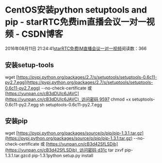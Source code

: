 # CentOS安装python setuptools and pip - starRTC免费im直播会议一对一视频 - CSDN博客
2016年08月11日 21:24:41[starRTC免费IM直播会议一对一视频](https://me.csdn.net/elesos)阅读数：366
## 安装setup-tools
wget [https://pypi.python.org/packages/2.7/s/setuptools/setuptools-0.6c11-py2.7.egg](https://pypi.python.org/packages/2.7/s/setuptools/setuptools-0.6c11-py2.7.egg)  --no-check-certificate
或
[https://yunpan.cn/cB3dDUIc6JAVC](https://yunpan.cn/cB3dDUIc6JAVC)  访问密码 9597
chmod +x setuptools-0.6c11-py2.7.egg
sh setuptools-0.6c11-py2.7.egg
## 安装pip
wget [https://pypi.python.org/packages/source/p/pip/pip-1.3.1.tar.gz](https://pypi.python.org/packages/source/p/pip/pip-1.3.1.tar.gz) --no-check-certificate
或
[https://yunpan.cn/cB3d42SfLSDib](https://yunpan.cn/cB3d42SfLSDib)  访问密码 d31c
tar zxvf pip-1.3.1.tar.gzcd pip-1.3.1python setup.py install
